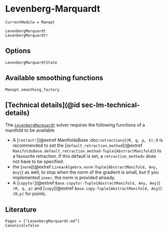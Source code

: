 # Levenberg-Marquardt

```@meta
CurrentModule = Manopt
```

```@docs
LevenbergMarquardt
LevenbergMarquardt!
```

## Options

```@docs
LevenbergMarquardtState
```

## Available smoothing functions

```@docs
Manopt.smoothing_factory
```

## [Technical details](@id sec-lm-technical-details)

The [`LevenbergMarquardt`](@ref) solver requires the following functions of a manifold to be available

* A [`retract!`](@extref ManifoldsBase :doc:`retractions`)`(M, q, p, X)`; it is recommended to set the [`default_retraction_method`](@extref `ManifoldsBase.default_retraction_method-Tuple{AbstractManifold}`) to a favourite retraction. If this default is set, a `retraction_method=` does not have to be specified.
* the [`norm`](@extref `LinearAlgebra.norm-Tuple{AbstractManifold, Any, Any}`) as well, to stop when the norm of the gradient is small, but if you implemented `inner`, the norm is provided already.
* A [`copyto!`](@extref `Base.copyto!-Tuple{AbstractManifold, Any, Any}`)`(M, q, p)` and [`copy`](@extref `Base.copy-Tuple{AbstractManifold, Any}`)`(M,p)` for points.


## Literature

```@bibliography
Pages = ["LevenbergMarquardt.md"]
Canonical=false
```
